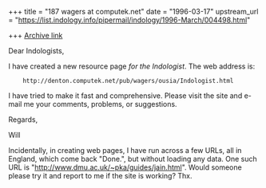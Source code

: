 +++
title = "187 wagers at computek.net"
date = "1996-03-17"
upstream_url = "https://list.indology.info/pipermail/indology/1996-March/004498.html"

+++
[Archive link](https://list.indology.info/pipermail/indology/1996-March/004498.html)

Dear Indologists,

I have created a new resource page _for the Indologist_.
The web address is:

        http://denton.computek.net/pub/wagers/ousia/Indologist.html

I have tried to make it fast and comprehensive. Please visit the site and
e-mail me your comments, problems, or suggestions.

Regards,

Will

Incidentally, in creating web pages, I have run across a few URLs, all in
England, which come back "Done.", but without loading any data. One
such URL is "http://www.dmu.ac.uk/~pka/guides/jain.html". Would
someone please try it and report to me if the site is working? Thx.






